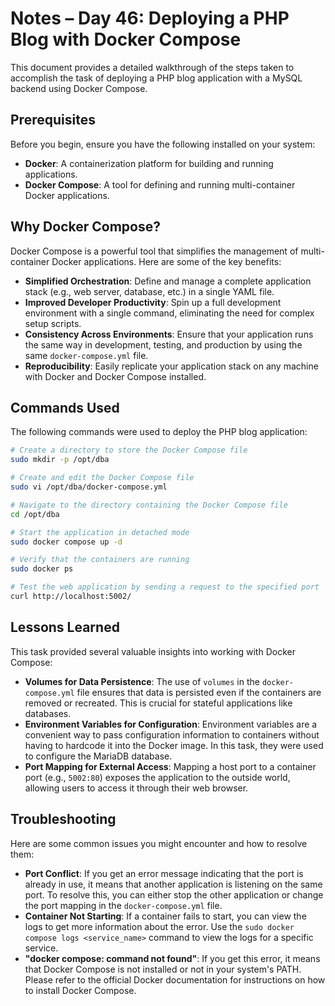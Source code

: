 # Notes – Day 46: Deploying a PHP Blog with Docker Compose

This document provides a detailed walkthrough of the steps taken to accomplish the task of deploying a PHP blog application with a MySQL backend using Docker Compose.

## Prerequisites

Before you begin, ensure you have the following installed on your system:

- **Docker**: A containerization platform for building and running applications.
- **Docker Compose**: A tool for defining and running multi-container Docker applications.

## Why Docker Compose?

Docker Compose is a powerful tool that simplifies the management of multi-container Docker applications. Here are some of the key benefits:

- **Simplified Orchestration**: Define and manage a complete application stack (e.g., web server, database, etc.) in a single YAML file.
- **Improved Developer Productivity**: Spin up a full development environment with a single command, eliminating the need for complex setup scripts.
- **Consistency Across Environments**: Ensure that your application runs the same way in development, testing, and production by using the same `docker-compose.yml` file.
- **Reproducibility**: Easily replicate your application stack on any machine with Docker and Docker Compose installed.

## Commands Used

The following commands were used to deploy the PHP blog application:

```bash
# Create a directory to store the Docker Compose file
sudo mkdir -p /opt/dba

# Create and edit the Docker Compose file
sudo vi /opt/dba/docker-compose.yml

# Navigate to the directory containing the Docker Compose file
cd /opt/dba

# Start the application in detached mode
sudo docker compose up -d

# Verify that the containers are running
sudo docker ps

# Test the web application by sending a request to the specified port
curl http://localhost:5002/
```

## Lessons Learned

This task provided several valuable insights into working with Docker Compose:

- **Volumes for Data Persistence**: The use of `volumes` in the `docker-compose.yml` file ensures that data is persisted even if the containers are removed or recreated. This is crucial for stateful applications like databases.
- **Environment Variables for Configuration**: Environment variables are a convenient way to pass configuration information to containers without having to hardcode it into the Docker image. In this task, they were used to configure the MariaDB database.
- **Port Mapping for External Access**: Mapping a host port to a container port (e.g., `5002:80`) exposes the application to the outside world, allowing users to access it through their web browser.

## Troubleshooting

Here are some common issues you might encounter and how to resolve them:

- **Port Conflict**: If you get an error message indicating that the port is already in use, it means that another application is listening on the same port. To resolve this, you can either stop the other application or change the port mapping in the `docker-compose.yml` file.
- **Container Not Starting**: If a container fails to start, you can view the logs to get more information about the error. Use the `sudo docker compose logs <service_name>` command to view the logs for a specific service.
- **"docker compose: command not found"**: If you get this error, it means that Docker Compose is not installed or not in your system's PATH. Please refer to the official Docker documentation for instructions on how to install Docker Compose.